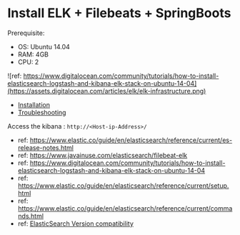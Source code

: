 # Install ELK + Filebeats + SpringBoots 
Prerequisite: 
- OS: Ubuntu 14.04
- RAM: 4GB
- CPU: 2 

![ref: https://www.digitalocean.com/community/tutorials/how-to-install-elasticsearch-logstash-and-kibana-elk-stack-on-ubuntu-14-04](https://assets.digitalocean.com/articles/elk/elk-infrastructure.png)
- [Installation](/Install.md) 
- [Troubleshooting](/Troubleshooting.md)

Access the kibana : ```http://<Host-ip-Address>/```

- ref: https://www.elastic.co/guide/en/elasticsearch/reference/current/es-release-notes.html 
- ref: https://www.javainuse.com/elasticsearch/filebeat-elk
- ref: https://www.digitalocean.com/community/tutorials/how-to-install-elasticsearch-logstash-and-kibana-elk-stack-on-ubuntu-14-04
- ref: https://www.elastic.co/guide/en/elasticsearch/reference/current/setup.html
- ref: https://www.elastic.co/guide/en/elasticsearch/reference/current/commands.html
- ref: [ElasticSearch Version compatibility](https://www.elastic.co/support/matrix)
